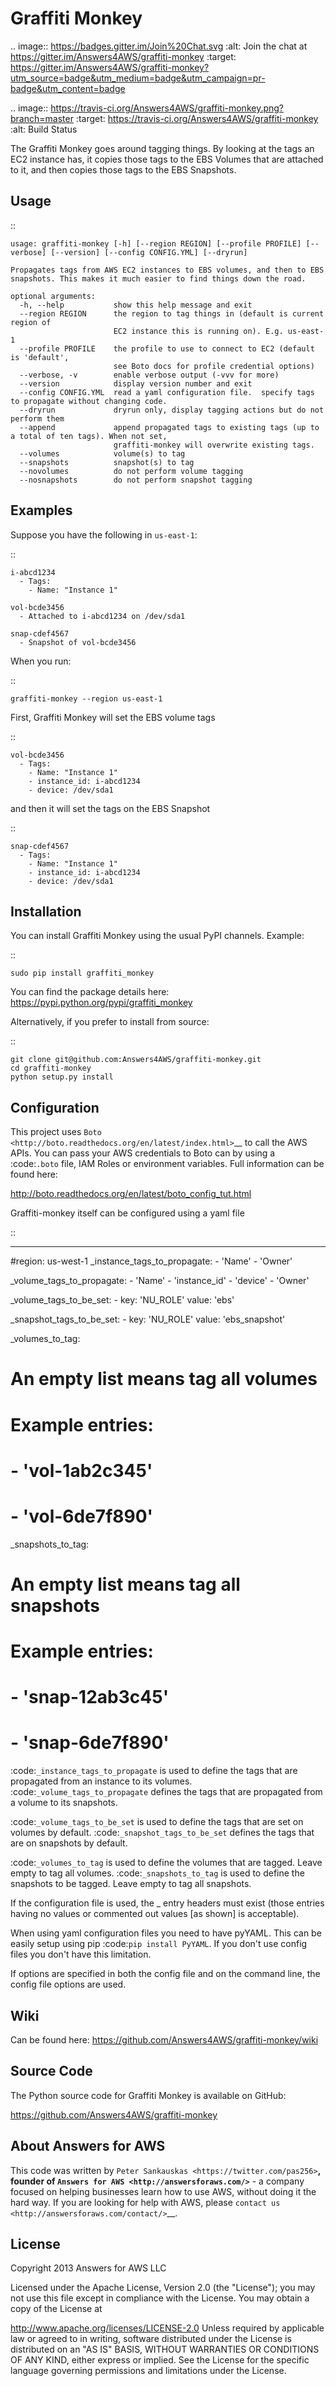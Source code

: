 Graffiti Monkey
===============

.. image:: https://badges.gitter.im/Join%20Chat.svg
   :alt: Join the chat at https://gitter.im/Answers4AWS/graffiti-monkey
   :target: https://gitter.im/Answers4AWS/graffiti-monkey?utm_source=badge&utm_medium=badge&utm_campaign=pr-badge&utm_content=badge

.. image:: https://travis-ci.org/Answers4AWS/graffiti-monkey.png?branch=master
   :target: https://travis-ci.org/Answers4AWS/graffiti-monkey
   :alt: Build Status

The Graffiti Monkey goes around tagging things. By looking at the tags an EC2
instance has, it copies those tags to the EBS Volumes that are attached to it,
and then copies those tags to the EBS Snapshots.

Usage
-----

::

	usage: graffiti-monkey [-h] [--region REGION] [--profile PROFILE] [--verbose] [--version] [--config CONFIG.YML] [--dryrun]

	Propagates tags from AWS EC2 instances to EBS volumes, and then to EBS
	snapshots. This makes it much easier to find things down the road.

	optional arguments:
	  -h, --help           show this help message and exit
	  --region REGION      the region to tag things in (default is current region of
	                       EC2 instance this is running on). E.g. us-east-1
	  --profile PROFILE    the profile to use to connect to EC2 (default is 'default',
	                       see Boto docs for profile credential options)
	  --verbose, -v        enable verbose output (-vvv for more)
	  --version            display version number and exit
	  --config CONFIG.YML  read a yaml configuration file.  specify tags to propagate without changing code.
	  --dryrun             dryrun only, display tagging actions but do not perform them
	  --append             append propagated tags to existing tags (up to a total of ten tags). When not set,
	                       graffiti-monkey will overwrite existing tags.
	  --volumes            volume(s) to tag
	  --snapshots          snapshot(s) to tag
	  --novolumes          do not perform volume tagging
	  --nosnapshots        do not perform snapshot tagging

Examples
--------

Suppose you have the following in `us-east-1`:

::

	i-abcd1234
	  - Tags:
	    - Name: "Instance 1"

	vol-bcde3456
	  - Attached to i-abcd1234 on /dev/sda1

	snap-cdef4567
	  - Snapshot of vol-bcde3456


When you run:

::

    graffiti-monkey --region us-east-1


First, Graffiti Monkey will set the EBS volume tags

::

	vol-bcde3456
	  - Tags:
	    - Name: "Instance 1"
	    - instance_id: i-abcd1234
	    - device: /dev/sda1

and then it will set the tags on the EBS Snapshot

::

	snap-cdef4567
	  - Tags:
	    - Name: "Instance 1"
	    - instance_id: i-abcd1234
	    - device: /dev/sda1



Installation
------------

You can install Graffiti Monkey using the usual PyPI channels. Example:

::

    sudo pip install graffiti_monkey

You can find the package details here: https://pypi.python.org/pypi/graffiti_monkey

Alternatively, if you prefer to install from source:

::

    git clone git@github.com:Answers4AWS/graffiti-monkey.git
    cd graffiti-monkey
    python setup.py install


Configuration
-------------

This project uses `Boto <http://boto.readthedocs.org/en/latest/index.html>`__ to
call the AWS APIs. You can pass your AWS credentials to Boto can by using a
:code:`.boto` file, IAM Roles or environment variables. Full information can be
found here:

http://boto.readthedocs.org/en/latest/boto_config_tut.html

Graffiti-monkey itself can be configured using a yaml file

::

  ---
  #region: us-west-1
  _instance_tags_to_propagate:
    - 'Name'
    - 'Owner'

  _volume_tags_to_propagate:
    - 'Name'
    - 'instance_id'
    - 'device'
    - 'Owner'

  _volume_tags_to_be_set:
    -  key:   'NU_ROLE'
       value: 'ebs'
  
  _snapshot_tags_to_be_set:
    -  key:   'NU_ROLE'
       value: 'ebs_snapshot'

  _volumes_to_tag:
  # An empty list means tag all volumes
  # Example entries:
  #  - 'vol-1ab2c345'
  #  - 'vol-6de7f890'

  _snapshots_to_tag:
  # An empty list means tag all snapshots
  # Example entries:
  #  - 'snap-12ab3c45'
  #  - 'snap-6de7f890'

:code:`_instance_tags_to_propagate` is used to define the tags that are propagated
from an instance to its volumes. :code:`_volume_tags_to_propagate` defines the tags
that are propagated from a volume to its snapshots.

:code:`_volume_tags_to_be_set` is used to define the tags that are set on volumes
by default. :code:`_snapshot_tags_to_be_set` defines the tags that are on snapshots
by default.

:code:`_volumes_to_tag` is used to define the volumes that are tagged. Leave empty
to tag all volumes. :code:`_snapshots_to_tag` is used to define the snapshots to
be tagged. Leave empty to tag all snapshots.

If the configuration file is used, the _ entry headers must exist (those entries
having no values or commented out values [as shown] is acceptable).

When using yaml configuration files you need to have pyYAML. This can be easily setup
 using pip :code:`pip install PyYAML`.  If you don't use config files you don't have
 this limitation.

If options are specified in both the config file and on the command line, the config
file options are used.


Wiki
----

Can be found here: https://github.com/Answers4AWS/graffiti-monkey/wiki


Source Code
-----------

The Python source code for Graffiti Monkey is available on GitHub:

https://github.com/Answers4AWS/graffiti-monkey


About Answers for AWS
---------------------

This code was written by `Peter
Sankauskas <https://twitter.com/pas256>`__, founder of `Answers for
AWS <http://answersforaws.com/>`__ - a company focused on helping businesses
learn how to use AWS, without doing it the hard way. If you are looking for help
with AWS, please `contact us <http://answersforaws.com/contact/>`__.


License
-------

Copyright 2013 Answers for AWS LLC

Licensed under the Apache License, Version 2.0 (the "License"); you may
not use this file except in compliance with the License. You may obtain
a copy of the License at

http://www.apache.org/licenses/LICENSE-2.0 Unless required by applicable
law or agreed to in writing, software distributed under the License is
distributed on an "AS IS" BASIS, WITHOUT WARRANTIES OR CONDITIONS OF ANY
KIND, either express or implied. See the License for the specific
language governing permissions and limitations under the License.
